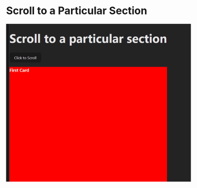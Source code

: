 # Scroll to a Particular Section

<img src="./public/documentation-gif.gif" alt="GIF demonstrating the project's functionalities">
